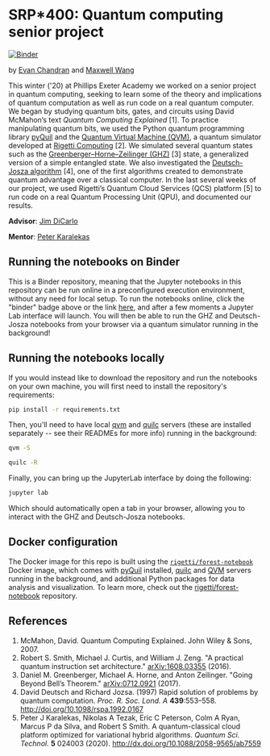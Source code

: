 SRP\*400: Quantum computing senior project
==========================================

[![Binder](https://mybinder.org/badge_logo.svg)](https://mybinder.org/v2/gh/exeter-quantum/senior-project/master?urlpath=lab/tree/Welcome.ipynb)

by [Evan Chandran](https://github.com/ecchandran) and [Maxwell Wang](https://github.com/maxzwang)

This winter ('20) at Phillips Exeter Academy we worked on a senior project in quantum computing, seeking to learn some of the theory and implications of quantum computation as well as run code on a real quantum computer. We began by studying quantum bits, gates, and circuits using David McMahon’s text *Quantum Computing Explained* \[1\]. To practice manipulating quantum bits, we used the Python quantum programming library [pyQuil](https://github.com/rigetti/pyquil) and the [Quantum Virtual Machine (QVM)](https://github.com/rigetti/qvm), a quantum simulator developed at [Rigetti Computing](https://rigetti.com) \[2\]. We simulated several quantum states such as the [Greenberger–Horne–Zeilinger (GHZ)](https://en.wikipedia.org/wiki/Greenberger%E2%80%93Horne%E2%80%93Zeilinger_state) \[3\] state, a generalized version of a simple entangled state. We also investigated the [Deutsch-Josza algorithm](https://en.wikipedia.org/wiki/Deutsch%E2%80%93Jozsa_algorithm) \[4\], one of the first algorithms created to demonstrate quantum advantage over a classical computer. In the last several weeks of our project, we used Rigetti’s Quantum Cloud Services (QCS) platform \[5\] to run code on a real Quantum Processing Unit (QPU), and documented our results.

**Advisor**: [Jim DiCarlo](https://www.exeter.edu/faculty/james-dicarlo)

**Mentor**: [Peter Karalekas](https://github.com/karalekas)

## Running the notebooks on Binder

This is a Binder repository, meaning that the Jupyter notebooks in this repository can be run online in a preconfigured execution environment, without any need for local setup. To run the notebooks online, click the "binder" badge above or the link [here](https://mybinder.org/v2/gh/exeter-quantum/senior-project/master?urlpath=lab/tree/Welcome.ipynb), and after a few moments a Jupyter Lab interface will launch. You will then be able to run the GHZ and Deutsch-Josza notebooks from your browser via a quantum simulator running in the background!

## Running the notebooks locally

If you would instead like to download the repository and run the notebooks on your own machine, you will first need to install the repository's requirements:

```bash
pip install -r requirements.txt
```

Then, you'll need to have local [qvm][qvm] and [quilc][quilc] servers (these are installed
separately -- see their READMEs for more info) running in the background:

```bash
qvm -S
```

```bash
quilc -R
```

Finally, you can bring up the JupyterLab interface by doing the following:

```bash
jupyter lab
```

Which should automatically open a tab in your browser, allowing you to interact with the
GHZ and Deutsch-Josza notebooks.

## Docker configuration

The Docker image for this repo is built using the [`rigetti/forest-notebook`][forest-notebook] Docker
image, which comes with [pyQuil][pyquil] installed, [quilc][quilc] and [QVM][qvm] servers running
in the background, and additional Python packages for data analysis and visualization. To learn
more, check out the [rigetti/forest-notebook][forest-notebook-repo] repository.

[forest-notebook]: https://hub.docker.com/r/rigetti/forest-notebook
[forest-notebook-repo]: https://github.com/rigetti/forest-notebook
[pyquil]: https://github.com/rigetti/pyquil
[quilc]: https://github.com/rigetti/quilc
[qvm]: https://github.com/rigetti/qvm

## References

1. McMahon, David. Quantum Computing Explained. John Wiley & Sons, 2007.
2. Robert S. Smith, Michael J. Curtis, and William J. Zeng. "A practical quantum instruction set architecture." [arXiv:1608.03355](https://arxiv.org/abs/1608.03355) (2016).
3. Daniel M. Greenberger, Michael A. Horne, and Anton Zeilinger. "Going Beyond Bell’s Theorem." [arXiv:0712.0921](https://arxiv.org/abs/0712.0921) (2017).
4. David Deutsch and Richard Jozsa. (1997) Rapid solution of problems by quantum computation. *Proc. R. Soc. Lond. A* **439**:553–558. http://doi.org/10.1098/rspa.1992.0167
5. Peter J Karalekas, Nikolas A Tezak, Eric C Peterson, Colm A Ryan, Marcus P da Silva, and Robert S Smith. A quantum-classical cloud platform optimized for variational hybrid algorithms. *Quantum Sci. Technol.* **5** 024003 (2020). http://dx.doi.org/10.1088/2058-9565/ab7559

